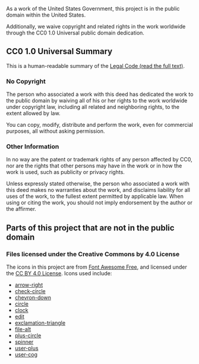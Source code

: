 As a work of the United States Government, this project is in the public domain
within the United States.

Additionally, we waive copyright and related rights in the work worldwide
through the CC0 1.0 Universal public domain dedication.

## CC0 1.0 Universal Summary

This is a human-readable summary of the
[Legal Code (read the full text)](https://creativecommons.org/publicdomain/zero/1.0/legalcode).

### No Copyright

The person who associated a work with this deed has dedicated the work to the
public domain by waiving all of his or her rights to the work worldwide under
copyright law, including all related and neighboring rights, to the extent
allowed by law.

You can copy, modify, distribute and perform the work, even for commercial
purposes, all without asking permission.

### Other Information

In no way are the patent or trademark rights of any person affected by CC0, nor
are the rights that other persons may have in the work or in how the work is
used, such as publicity or privacy rights.

Unless expressly stated otherwise, the person who associated a work with this
deed makes no warranties about the work, and disclaims liability for all uses of
the work, to the fullest extent permitted by applicable law. When using or
citing the work, you should not imply endorsement by the author or the affirmer.

## Parts of this project that are not in the public domain

### Files licensed under the Creative Commons by 4.0 License

The icons in this project are from [Font Awesome Free](https://fontawesome.com/icons), and licensed under the [CC BY 4.0 License](https://fontawesome.com/license/free). Icons used include:

- [arrow-right](https://fontawesome.com/icons/arrow-right?style=solid)
- [check-circle](https://fontawesome.com/icons/check-circle?style=solid)
- [chevron-down](https://fontawesome.com/icons/chevron-down?style=solid)
- [circle](https://fontawesome.com/icons/circle?style=regular)
- [clock](https://fontawesome.com/icons/clock?style=regular)
- [edit](https://fontawesome.com/icons/edit?style=solid)
- [exclamation-triangle](https://fontawesome.com/icons/exclamation-triangle?style=solid)
- [file-alt](https://fontawesome.com/icons/file-alt?style=solid)
- [plus-circle](https://fontawesome.com/icons/plus-circle?style=solid)
- [spinner](https://fontawesome.com/icons/spinner?style=solid)
- [user-plus](https://fontawesome.com/icons/user-plus?style=solid)
- [user-cog](https://fontawesome.com/icons/user-cog?style=solid)
